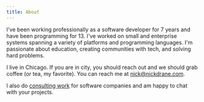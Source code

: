 ```yaml
---
title: About
---
```


I've been working professionally as a software developer for 7 years and have been programming for 13. I've worked on small and enterprise systems spanning a variety of platforms and programming languages. I'm passionate about education, creating communities with tech, and solving hard problems.

I live in Chicago. If you are in city, you should reach out and we should grab coffee (or tea, my favorite). You can reach me at [nick@nickdrane.com](mailto:nick@nickdrane.com).

I also do [consulting work](/hire-me) for software companies and am happy to chat with your projects.
